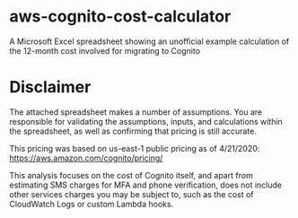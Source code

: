 # aws-cognito-cost-calculator

A Microsoft Excel spreadsheet showing an unofficial example calculation of the 12-month cost involved for migrating to Cognito

# Disclaimer

The attached spreadsheet makes a number of assumptions. You are responsible for validating the assumptions, inputs, and calculations within the spreadsheet, as well as confirming that pricing is still accurate. 

This pricing was based on us-east-1 public pricing as of 4/21/2020:
https://aws.amazon.com/cognito/pricing/

This analysis focuses on the cost of Cognito itself, and apart from estimating SMS charges for MFA and phone verification, does not include other services charges you may be subject to, such as the cost of CloudWatch Logs or custom Lambda hooks.

